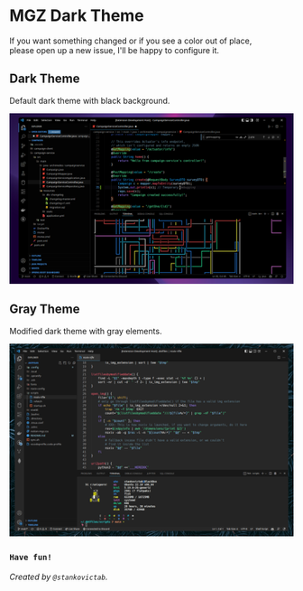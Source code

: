 # MGZ Dark Theme

If you want something changed or if you see a color out of place, \
please open up a new issue, I'll be happy to configure it.

## Dark Theme 

Default dark theme with black background.

!["Theme Preview"](/dark.png)

## Gray Theme

Modified dark theme with gray elements.

!["Theme Preview"](/gray.png)

### `Have fun!`

*Created by `@stankovictab`.*